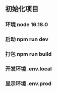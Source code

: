 ## 初始化项目

### 环境 node 16.18.0

### 启动 npm run dev
### 打包 npm run build
### 开发环境 .env.local
### 显示环境  .env.prod


